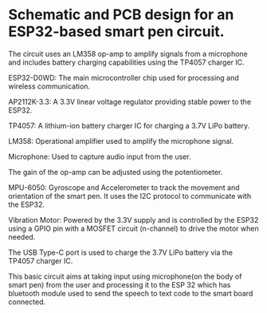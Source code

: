 # Schematic and PCB design for an ESP32-based smart pen circuit. 

The circuit uses an LM358 op-amp to amplify signals from a microphone and includes battery charging capabilities using the TP4057 charger IC.

ESP32-D0WD: The main microcontroller chip used for processing and wireless communication.


AP2112K-3.3: A 3.3V linear voltage regulator providing stable power to the ESP32.


TP4057: A lithium-ion battery charger IC for charging a 3.7V LiPo battery.


LM358: Operational amplifier used to amplify the microphone signal.


Microphone: Used to capture audio input from the user.


The gain of the op-amp can be adjusted using the potentiometer.


MPU-6050: Gyroscope and Accelerometer to track the movement and orientation of the smart pen. It uses the I2C protocol to communicate with the ESP32.


Vibration Motor: Powered by the 3.3V supply and is controlled by the ESP32 using a GPIO pin with a MOSFET circuit (n-channel) to drive the motor when needed.


The USB Type-C port is used to charge the 3.7V LiPo battery via the TP4057 charger IC. 


This basic circuit aims at taking input using microphone(on the body of smart pen) from the user and processing it to the ESP 32 which has bluetooth module used to send the speech to text code to the smart board connected.
